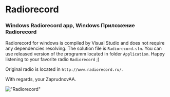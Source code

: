 # Radiorecord

### Windows Radiorecord app, Windows Приложение Radiorecord

Radiorecord for windows is compiled by Visual Studio and does not require any dependencies resolving. The solution file is `Radiorecord.sln`.
You can use released version of the programm located in folder `Application`.
Happy listening to your favorite radio `Radiorecord` ;)

Original radio is located in `http://www.radiorecord.ru/`.

With regards, your ZaprudnovAA.

!["Radiorecord"](https://github.com/ZaprudnovAA/Radiorecord/blob/master/Radiorecord/075bed9cb6844ed19249ea35a2542e17.ico?raw=true "Radiorecord")
